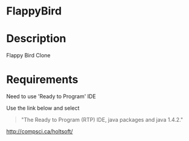 # FlappyBird

# Description
Flappy Bird Clone

# Requirements
Need to use 'Ready to Program' IDE

Use the link below and select 
>"The Ready to Program (RTP) IDE, java packages and java 1.4.2."

http://compsci.ca/holtsoft/

